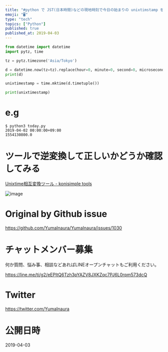 ```yaml
---
title: "#python で JST(日本時間)などの現地時刻で今日の始まりの unixtimstamp を得る例"
emoji: "🖥"
type: "tech"
topics: ["Python"]
published: true
published_at: 2019-04-03
---
```


```py
from datetime import datetime
import pytz, time

tz = pytz.timezone('Asia/Tokyo')

d = datetime.now(tz=tz).replace(hour=0, minute=0, second=0, microsecond=0)
print(d)

unixtimestamp = time.mktime(d.timetuple())

print(unixtimestamp)
```

# e.g

```
$ python3 today.py
2019-04-02 00:00:00+09:00
1554130800.0
```

# ツールで逆変換して正しいかどうか確認してみる

[Unixtime相互変換ツール - konisimple tools](https://tool.konisimple.net/date/unixtime?input=1554130800.0)

![image](https://user-images.githubusercontent.com/13635059/55375172-28144700-5546-11e9-9b6b-7d43ed142bb7.png)


# Original by Github issue

https://github.com/YumaInaura/YumaInaura/issues/1030








<!-- Update From Qiita API -->

# チャットメンバー募集


何か質問、悩み事、相談などあればLINEオープンチャットもご利用ください。

https://line.me/ti/g2/eEPltQ6Tzh3pYAZV8JXKZqc7PJ6L0rpm573dcQ





# Twitter


https://twitter.com/YumaInaura


<!-- Update From Qiita API -->



# 公開日時

2019-04-03
